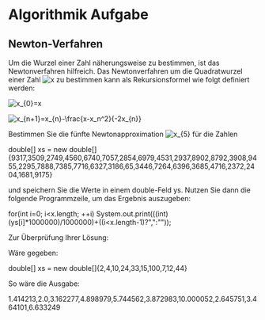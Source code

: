 <h1>Algorithmik Aufgabe</h1>
<h2>Newton-Verfahren</h2>
<p>Um die Wurzel einer Zahl näherungsweise zu bestimmen, ist das Newtonverfahren hilfreich. Das Newtonverfahren um die Quadratwurzel einer Zahl <img src="https://i.upmath.me/svg/x" alt="x" /> zu bestimmen kann als Rekursionsformel wie folgt definiert werden:</p>
<p><img src="https://i.upmath.me/svg/x_%7B0%7D%3Dx" alt="x_{0}=x" </p>
<p><img src="https://i.upmath.me/svg/x_%7Bn%2B1%7D%3Dx_%7Bn%7D-%5Cfrac%7Bx-x_n%5E2%7D%7B-2x_%7Bn%7D%7D" alt="x_{n+1}=x_{n}-\frac{x-x_n^2}{-2x_{n}}" /></p>
<p>Bestimmen Sie die fünfte Newtonapproximation <img src="https://i.upmath.me/svg/x_%7B5%7D" alt="x_{5}" /> für die Zahlen</p>
<p>double[] xs = new double[]{9317,3509,2749,4560,6740,7057,2854,6979,4531,2937,8902,8792,3908,9455,2295,7888,7385,7716,6327,3186,65,3446,7264,6396,3685,4716,2372,2404,1681,9175}</p>
<p>und speichern Sie die Werte in einem double-Feld ys. Nutzen Sie dann die folgende Programmzeile, um das Ergebnis auszugeben:</p>

<p>for(int i=0; i&lt;x.length; ++i)
System.out.print(((int)(ys[i]*1000000)/1000000)+((i&lt;x.length-1)?&quot;,&quot;:&quot;&quot;));</p>

<p>Zur Überprüfung Ihrer Lösung:</p>
<p>Wäre gegeben:</p>

<p>double[] xs = new double[]{2,4,10,24,33,15,100,7,12,44}</p>

<p>So wäre die Ausgabe:</p>

<p>1.414213,2.0,3.162277,4.898979,5.744562,3.872983,10.000052,2.645751,3.464101,6.633249</p>

